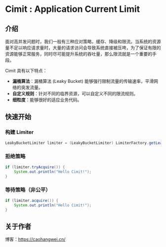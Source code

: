 # Cimit : Application Current Limit

## 介绍
面对高并发问题时，我们一般有三种应对策略，缓存、降级和限流。当系统的资源量不足以响应请求量时，大量的请求访问会导致系统直接被压垮，为了保证有限的资源能够正常服务，同时尽可能提升系统的吞吐量，那么限流就是一个重要的手段。

Cimit 具有以下特点：

- **漏桶算法**：漏桶算法 (Leaky Bucket) 能够强行限制流量的传输速率，平滑网络的突发流量。
- **自定义规则**：针对不同的临界资源，可以自定义不同的限流规则。
- **细粒度**：能够很好的适应业务代码。

## 快速开始

### 构建 Limiter
``` java
LeakyBucketLimiter limiter = (LeakyBucketLimiter) LimiterFactory.getLeakyBucketLimiter();
```

### 拒绝策略
``` java
if (limiter.tryAcquire()) {
    System.out.println("Hello Cimit!");
}
```

### 等待策略（非公平）
``` java
if (limiter.acquire()) {
    System.out.println("Hello Cimit!");
}
```

## 关于作者

博客：https://caohangwei.cn/